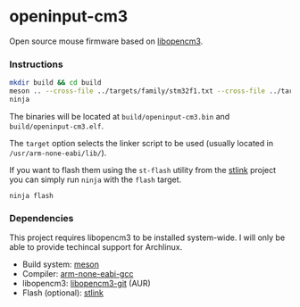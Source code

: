 # openinput-cm3

Open source mouse firmware based on [libopencm3](https://github.com/libopencm3/libopencm3).

### Instructions

```sh
mkdir build && cd build
meson .. --cross-file ../targets/family/stm32f1.txt --cross-file ../targets/blue-pill.txt
ninja
```

The binaries will be located at `build/openinput-cm3.bin` and `build/openinput-cm3.elf`.

The `target` option selects the linker script to be used (usually located in
`/usr/arm-none-eabi/lib/`).


If you want to flash them using the `st-flash` utility from the [stlink](https://github.com/texane/stlink)
project you can simply run `ninja` with the `flash` target.

```
ninja flash
```

### Dependencies

This project requires libopencm3 to be installed system-wide. I will only be able
to provide techincal support for Archlinux.

  - Build system: [meson](https://www.archlinux.org/packages/extra/any/meson/)
  - Compiler: [arm-none-eabi-gcc](https://www.archlinux.org/packages/community/x86_64/arm-none-eabi-gcc/)
  - libopencm3: [libopencm3-git](https://aur.archlinux.org/packages/libopencm3-git/) (AUR)
  - Flash (optional): [stlink](https://www.archlinux.org/packages/community/x86_64/stlink/)
